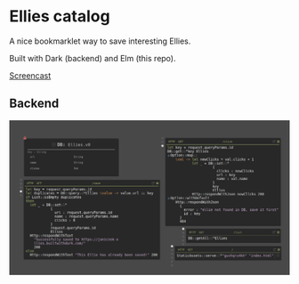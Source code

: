 # Ellies catalog

A nice bookmarklet way to save interesting Ellies.

Built with Dark (backend) and Elm (this repo).

[Screencast](https://janiczek.github.io/ellies/screencast.mp4)

## Backend

![Screenshot of the whole backend](dark.png)
